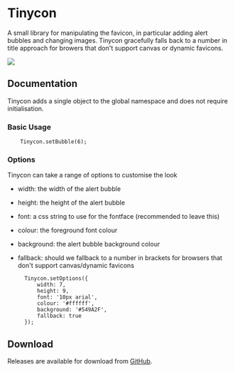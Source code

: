 # Tinycon

A small library for manipulating the favicon, in particular adding alert bubbles and changing images. Tinycon gracefully falls back to a number in title approach for browers that don't support canvas or dynamic favicons.

<img src="https://github.com/tommoor/tinycon/blob/master/examples/screenshot.png?raw=true" />

## Documentation

Tinycon adds a single object to the global namespace and does not require initialisation. 

### Basic Usage

        Tinycon.setBubble(6);

### Options

Tinycon can take a range of options to customise the look

* width: the width of the alert bubble
* height: the height of the alert bubble
* font: a css string to use for the fontface (recommended to leave this)
* colour: the foreground font colour
* background: the alert bubble background colour
* fallback: should we fallback to a number in brackets for browsers that don't support canvas/dynamic favicons

        Tinycon.setOptions({
          	width: 7,
			height: 9,
			font: '10px arial',
			colour: '#ffffff',
			background: '#549A2F',
			fallback: true
        });


## Download

Releases are available for download from
[GitHub](http://github.com/tommoor/tinycon/downloads).
